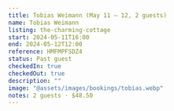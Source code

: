 ```yaml
---
title: Tobias Weimann (May 11 – 12, 2 guests)
name: Tobias Weimann
listing: the-charming-cottage
start: 2024-05-11T16:00
end: 2024-05-12T12:00
reference: HMFMPFSDZ4
status: Past guest
checkedIn: true
checkedOut: true
description: ""
image: "@assets/images/bookings/tobias.webp"
notes: 2 guests · $48.50
---
```

